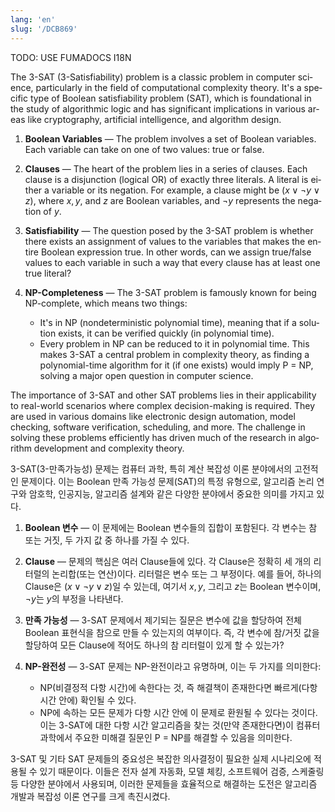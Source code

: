 ```yaml
---
lang: 'en'
slug: '/DCB869'
---
```



TODO: USE FUMADOCS I18N

<div lang='en-US'>

The 3-SAT (3-Satisfiability) problem is a classic problem in computer science, particularly in the field of computational complexity theory. It's a specific type of Boolean satisfiability problem (SAT), which is foundational in the study of algorithmic logic and has significant implications in various areas like cryptography, artificial intelligence, and algorithm design.

1. **Boolean Variables** — The problem involves a set of Boolean variables. Each variable can take on one of two values: true or false.

2. **Clauses** — The heart of the problem lies in a series of clauses. Each clause is a disjunction (logical OR) of exactly three literals. A literal is either a variable or its negation. For example, a clause might be $(x \lor \neg y \lor z)$, where $x, y,$ and $z$ are Boolean variables, and $\neg y$ represents the negation of $y$.

3. **Satisfiability** — The question posed by the 3-SAT problem is whether there exists an assignment of values to the variables that makes the entire Boolean expression true. In other words, can we assign true/false values to each variable in such a way that every clause has at least one true literal?

4. **NP-Completeness** — The 3-SAT problem is famously known for being NP-complete, which means two things:
   - It's in NP (nondeterministic polynomial time), meaning that if a solution exists, it can be verified quickly (in polynomial time).
   - Every problem in NP can be reduced to it in polynomial time. This makes 3-SAT a central problem in complexity theory, as finding a polynomial-time algorithm for it (if one exists) would imply P = NP, solving a major open question in computer science.

The importance of 3-SAT and other SAT problems lies in their applicability to real-world scenarios where complex decision-making is required. They are used in various domains like electronic design automation, model checking, software verification, scheduling, and more. The challenge in solving these problems efficiently has driven much of the research in algorithm development and complexity theory.

</div>


<div lang='ko-KR'>

3-SAT(3-만족가능성) 문제는 컴퓨터 과학, 특히 계산 복잡성 이론 분야에서의 고전적인 문제이다. 이는 Boolean 만족 가능성 문제(SAT)의 특정 유형으로, 알고리즘 논리 연구와 암호학, 인공지능, 알고리즘 설계와 같은 다양한 분야에서 중요한 의미를 가지고 있다.

1. **Boolean 변수** — 이 문제에는 Boolean 변수들의 집합이 포함된다. 각 변수는 참 또는 거짓, 두 가지 값 중 하나를 가질 수 있다.

2. **Clause** — 문제의 핵심은 여러 Clause들에 있다. 각 Clause은 정확히 세 개의 리터럴의 논리합(또는 연산)이다. 리터럴은 변수 또는 그 부정이다. 예를 들어, 하나의 Clause은 $(x \lor \neg y \lor z)$일 수 있는데, 여기서 $x, y,$ 그리고 $z$는 Boolean 변수이며, $\neg y$는 $y$의 부정을 나타낸다.

3. **만족 가능성** — 3-SAT 문제에서 제기되는 질문은 변수에 값을 할당하여 전체 Boolean 표현식을 참으로 만들 수 있는지의 여부이다. 즉, 각 변수에 참/거짓 값을 할당하여 모든 Clause에 적어도 하나의 참 리터럴이 있게 할 수 있는가?

4. **NP-완전성** — 3-SAT 문제는 NP-완전이라고 유명하며, 이는 두 가지를 의미한다:
   - NP(비결정적 다항 시간)에 속한다는 것, 즉 해결책이 존재한다면 빠르게(다항 시간 안에) 확인될 수 있다.
   - NP에 속하는 모든 문제가 다항 시간 안에 이 문제로 환원될 수 있다는 것이다. 이는 3-SAT에 대한 다항 시간 알고리즘을 찾는 것(만약 존재한다면)이 컴퓨터 과학에서 주요한 미해결 질문인 P = NP를 해결할 수 있음을 의미한다.

3-SAT 및 기타 SAT 문제들의 중요성은 복잡한 의사결정이 필요한 실제 시나리오에 적용될 수 있기 때문이다. 이들은 전자 설계 자동화, 모델 체킹, 소프트웨어 검증, 스케줄링 등 다양한 분야에서 사용되며, 이러한 문제들을 효율적으로 해결하는 도전은 알고리즘 개발과 복잡성 이론 연구를 크게 촉진시켰다.

</div>


